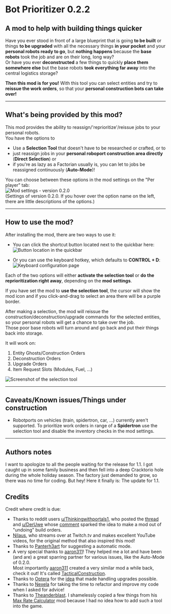 [quickbar]: https://i.ibb.co/pXVrSgL/quickbar-highlighted.png "Button location in the quickbar"
[controls]: https://i.ibb.co/6Jm8Wr2/hotkey.png "Keyboard configuration"
[selection]: https://i.ibb.co/DQz1vw0/selection.png "Screenshot of the selection tool"
[settings]: https://i.ibb.co/bPcxvDH/settings-0-2-0.png "Mod settings"

# Bot Prioritizer 0.2.2

## A mod to help with building things quicker

Have you ever stood in front of a large blueprint that is going **to be built** or things **to be upgraded** with all the necessary things **in your pocket** and your **personal robots ready to go**, but **nothing happens** because the **base robots** took the job and are on their long, long way?  
Or have you ever **deconstructed** a few things to quickly **place them somewhere else** but the base robots **took everything far away** into the central logistics storage?

**Then this mod is for you!** With this tool you can select entities and try to **reissue the work orders**, so that your **personal construction bots can take over!**

-------------------------------------

## What's being provided by this mod?

This mod provides the ability to reassign/'reprioritize'/reissue jobs to your personal robots.  
You have the options to  

- Use a **Selection Tool** that doesn't have to be researched or crafted, or to
- just reassign jobs in your **personal roboport construction area directly** (**Direct Selection**) or
- if you're as lazy as a Factorian usually is, you can let to jobs be reassigned continuously (**Auto-Mode**)! 
&nbsp;

You can choose between these options in the mod settings on the "Per player" tab:  
![Mod settings - version 0.2.0][settings]  
(Settings of version 0.2.0. If you hover over the option name on the left, there are little descriptions of the options.)

------------------------

## How to use the mod?

After installing the mod, there are two ways to use it:

- You can click the shortcut button located next to the quickbar here:  
![Button location in the quickbar][quickbar]

- Or you can use the keyboard hotkey, which defaults to **CONTROL + D**:  
![Keyboard configuration page][controls]

Each of the two options will either **activate the selection tool** or **do the reprioritization right away**, depending on the **mod settings**. 

If you have set the mod to **use the selection tool**, the cursor will show the mod icon and if you click-and-drag to select an area there will be a purple border.

After making a selection, the mod will reissue the construction/deconstruction/upgrade commands for the selected entities, so your personal robots will get a chance to take over the job.  
Those poor base robots will turn around and go back and put their things back into storage.

It will work on:

1. Entity Ghosts/Construction Orders
2. Deconstruction Orders
3. Upgrade Orders
4. Item Request Slots (Modules, Fuel, ...)

![Screenshot of the selection tool][selection]

------------------------

## Caveats/Known issues/Things under construction

- Robotports on vehicles (train, spidertron, car, ...) currently aren't supported. To prioritize work orders in range of a **Spidertron** use the selection tool and disable the inventory checks in the mod settings.

------------------------

## Authors notes

I want to apologize to all the people waiting for the release for 1.1. I got caught up in some family business and then fell into a deep Cracktorio hole during the whole holiday season. The factory just demanded to grow, so there was no time for coding. But hey! Here it finally is: The update for 1.1.

## Credits

Credit where credit is due:


- Thanks to reddit users [u/Thinkingwithportals1](https://www.reddit.com/user/Thinkingwithportals1), who posted the [thread](https://www.reddit.com/r/factorio/comments/j614f4/400_hours_in_im_still_discovering_tricks/g7vq7nb/) and [u/DerUwe](https://www.reddit.com/user/DerUwe) whose [comment](https://www.reddit.com/r/factorio/comments/j614f4/400_hours_in_im_still_discovering_tricks/g7vq7nb/) sparked the idea to make a mod out of "undoing" build orders.
- [Nilaus](https://www.twitch.tv/nilaus), who streams over at Twitch.tv and makes excellent YouTube videos, for the original method that also inspired this mod!
- Thanks to [Panterh3art](https://mods.factorio.com/user/Panterh3art) for suggesting a automatic mode.
- A very special thanks to [aaron311](https://mods.factorio.com/user/aaron311)! They helped me a lot and have been (and are) a great sparring partner for various issues, like the Auto-Mode of 0.2.0.  
Most importantly [aaron311](https://mods.factorio.com/user/aaron311) created a very similar mod a while back, check it out! It's called [TacticalConstruction](https://mods.factorio.com/mod/TacticalConstruction).
- Thanks to [Optera](https://mods.factorio.com/user/Optera) for the [idea](https://mods.factorio.com/mod/GhostScanner/discussion/5d4e4346bf0746000dcd3c55) that made handling upgrades possible.
- Thanks to [Nexela](https://mods.factorio.com/user/Nexela) for taking the time to refactor and improve my code when I asked for advice! 
- Thanks to [Theanderblast](https://mods.factorio.com/user/Theanderblast). I shamelessly copied a few things from his [Max Rate Calculator](https://mods.factorio.com/mod/MaxRateCalculator) mod because I had no idea how to add such a tool into the game.